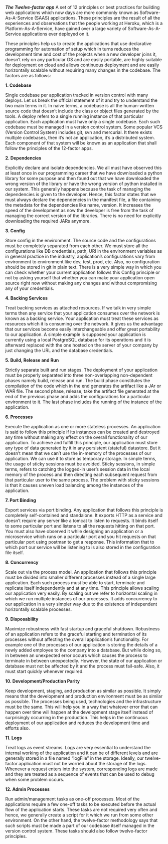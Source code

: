 ***The Twelve-factor app*** 
 A set of 12 principles or best practices for building web applications which now days are more commonly known as Software-As-A-Service (SAAS) applications. These principles are the result of all the experiences and observations that the people working at Heroku, which is a Platform-As-A-Service, have gained over a large variety of Software-As-A-Service applications ever deployed on it.

 These principles help us to create the applications that use declarative programming for automation of setup which in turns reduces the development time and cost of the projects when a new developer joins it, doesn’t rely on any particular OS and are easily portable, are highly suitable for deployment on cloud and allows continuous deployment and are easily horizontally scalable without requiring many changes in the codebase. The factors are as follows:

**1. Codebase**

Single codebase per application tracked in version control with many deploys. Let us break the official statement of it and try to understand the two main terms in it. In naive terms, a codebase is all the human-written source code that doesn’t include the class or object files generated by the tools. A deploy refers to a single running instance of that particular application. Each application must have only a single codebase. Each such codebase must be managed in a version control system. Some popular VCS (Version Control System) includes git, svn and mercurial. It there exists multiple codebases, then it’s not an application, it’s a distributed system. Each component of that system will be known as an application that shall follow the principles of the 12-factor apps.

**2. Dependencies**

Explicitly declare and isolate dependencies. We all must have observed this at least once in our programming career that we have downloaded a python library for some purpose and then found out that we have downloaded the wrong version of the library or have the wrong version of python installed in our system. This generally happens because the task of managing the dependencies is given to the developer. Hence, this factor states that we must always declare the dependencies in the manifest file, a file containing the metadata for the dependencies like name, version. It increases the speed of the development as now the developer is free from the task of managing the correct version of the libraries. There is no need for explicitly downloading the required JARs anymore.

**3. Config**

Store config in the environment. The source code and the configurations must be completely separated from each other. We must store all the configurations like DB credentials, path, URI in the environment variables as in general practice in the industry, application’s configurations vary from environment to environment like dev, test, prod, etc. Also, no configuration should be stored in git in plain text. There is a very simple way in which you can check whether your current application follows this Config principle or not by asking yourself that whether you can make your application open source right now without making any changes and without compromising any of your credentials.

**4. Backing Services**

Treat backing services as attached resources. If we talk in very simple terms then any service that your application consumes over the network is known as a backing service. Your application must treat these services as resources which it is consuming over the network. It gives us the advantage that our services become easily interchangeable and offer great portability to our application.
A simple example is supposed your application is currently using a local PostgreSQL database for its operations and it is afterward replaced with the one hosted on the server of your company by just changing the URL and the database credentials.

**5. Build, Release and Run**

Strictly separate built and run stages. The deployment of your application must be properly separated into three non-overlapping non-dependent phases namely build, release and run. The build phase constitutes the compilation of the code which in the end generates the artifact like a JAr or WAR file. The second phase, release, take the artifact file generated at the end of the previous phase and adds the configurations for a particular environment to it. The last phase includes the running of the instance of the application.

**6. Processes**

Execute the application as one or more stateless processes. An application is said to follow this principle if its instances can be created and destroyed any time without making any effect on the overall functionality of our application. To achieve and fulfill this principle, our application must store any type of data generated by it in any persistent (stateful) datastore. But it doesn’t mean that we can’t use the in-memory of the processes of our application. We can use it to store as temporary storage. In simple terms, the usage of sticky sessions must be avoided. Sticky sessions, in simple terms, refers to catching the logged-in user’s session data in the local memory of the process and then directing each subsequent request from that particular user to the same process. The problem with sticky sessions is that it causes uneven load balancing among the instances of the application.

**7. Port Binding**

Export services via port binding. Any application that follows this principle is completely self-contained and standalone. It exports HTTP as a service and doesn’t require any server like a tomcat to listen to requests. It binds itself to some particular port and listens to all the requests hitting on that port. You must also have observed it while designing an application or a microservice which runs on a particular port and you hit requests on that particular port using postman to get a response. This information that to which port our service will be listening to is also stored in the configuration file itself.

**8. Concurrency**

Scale out via the process model. An application that follows this principle must be divided into smaller different processes instead of a single large application. Each such process must be able to start, terminate and replicate itself independently and at any time. This principle allows scaling our application very easily. By scaling out we refer to horizontal scaling in which we run multiple instances of our processes. It adds concurrency to our application in a very simpler way due to the existence of independent horizontally scalable processes.

**9. Disposability**

Maximize robustness with fast startup and graceful shutdown. Robustness of an application refers to the graceful starting and termination of its processes without affecting the overall application’s functionality. For example one of the processes of our application is storing the details of a newly added employee to the company into a database. But while doing so, in between an unexpected error occurs which causes the process to terminate in between unexpectedly. However, the state of our application or database must not be affected by it and the process must fail-safe. Also, it must start quickly whenever required.

**10. Development/Production Parity**

Keep development, staging, and production as similar as possible. It simply means that the development and production environment must be as similar as possible. The processes being used, technologies and the infrastructure must be the same. This will help you in a way that whatever error that can happen over time will happen at the development stage itself instead of surprisingly occurring in the production. This helps in the continuous deployment of our application and reduces the development time and efforts also.

**11. Logs**

Treat logs as event streams. Logs are very essential to understand the internal working of the application and it can be of different levels and are generally stored in a file named “logFile” in the storage. Ideally, our twelve-factor application must not be worried about the storage of the logs. Whenever a request enters into the system, corresponding logs are made and they are treated as a sequence of events that can be used to debug when some problem occurs.

**12. Admin Processes**

Run admin/management tasks as one-off processes. Most of the applications require a few one-off tasks to be executed before the actual flow of the application starts. These tasks are not required very often and hence, we generally create a script for it which we run from some other environment. On the other hand, the twelve-factor methodology says that such scripts must be made a part of our codebase itself managed in the version control system. These tasks should also follow twelve-factor principles.